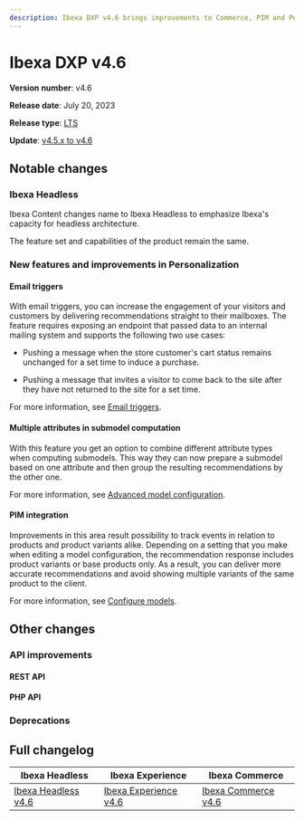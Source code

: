 ```yaml
---
description: Ibexa DXP v4.6 brings improvements to Commerce, PIM and Personalization offerings, and a number of changes in CDP and Ibexa Connect.
---
```


# Ibexa DXP v4.6

**Version number**: v4.6

**Release date**: July 20, 2023

**Release type**: [LTS](https://support.ibexa.co/Public/service-life)

**Update**: [v4.5.x to v4.6](https://doc.ibexa.co/en/latest/update_and_migration/from_4.5/update_from_4.5/)

## Notable changes

### Ibexa Headless

Ibexa Content changes name to Ibexa Headless to emphasize Ibexa's capacity for headless architecture.

The feature set and capabilities of the product remain the same.

### New features and improvements in Personalization

#### Email triggers

With email triggers, you can increase the engagement of your visitors and customers by delivering recommendations straight to their mailboxes. 
The feature requires exposing an endpoint that passed data to an internal mailing system and supports the following two use cases:

- Pushing a message when the store customer's cart status remains unchanged for a set time to induce a purchase.

- Pushing a message that invites a visitor to come back to the site after they have not returned to the site for a set time.

For more information, see [Email triggers](https://doc.ibexa.co/projects/userguide/en/4.5/personalization/triggers.md).

#### Multiple attributes in submodel computation

With this feature you get an option to combine different attribute types when computing submodels. 
This way they can now prepare a submodel based on one attribute and then group the resulting recommendations by the other one.

For more information, see [Advanced model configuration](https://doc.ibexa.co/projects/userguide/en/latest/personalization/configure_models/#advanced-model-configuration).

#### PIM integration

Improvements in this area result possibility to track events in relation to products and product variants alike.
Depending on a setting that you make when editing a model configuration, the recommendation response includes product variants or base products only. 
As a result, you can deliver more accurate recommendations and avoid showing multiple variants of the same product to the client.

For more information, see [Configure models](https://doc.ibexa.co/projects/userguide/en/latest/personalization/configure_models/).

### 

## Other changes

### 

### API improvements

#### REST API 

#### PHP API 

### 

### 

### 

### Deprecations

#### 

## Full changelog

| Ibexa Headless | Ibexa Experience | Ibexa Commerce|
|---------------|------------------|---------------|
| [Ibexa Headless v4.6](https://github.com/ibexa/headless/releases/tag/v4.6.0) | [Ibexa Experience v4.6](https://github.com/ibexa/experience/releases/tag/v4.6.0) | [Ibexa Commerce v4.6](https://github.com/ibexa/commerce/releases/tag/v4.6.0) |
